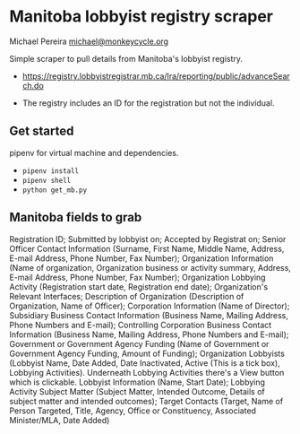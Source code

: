# Manitoba lobbyist registry scraper 

Michael Pereira <michael@monkeycycle.org>

Simple scraper to pull details from Manitoba's lobbyist registry.

* https://registry.lobbyistregistrar.mb.ca/lra/reporting/public/advanceSearch.do

* The registry includes an ID for the registration but not the individual. 




## Get started

pipenv for virtual machine and dependencies.

* `pipenv install`
* `pipenv shell`
* `python get_mb.py`




## Manitoba fields to grab


Registration ID; Submitted by lobbyist on; Accepted by Registrat on; Senior Officer Contact Information (Surname, First Name, Middle Name, Address, E-mail Address, Phone Number, Fax Number); Organization Information (Name of organization, Organization business or activity summary, Address, E-mail Address, Phone Number, Fax Number); Organization Lobbying Activity (Registration start date, Registration end date); Organization's Relevant Interfaces; Description of Organization (Description of Organization, Name of Officer); Corporation Information (Name of Director); Subsidiary Business Contact Information (Business Name, Mailing Address, Phone Numbers and E-mail); Controlling Corporation Business Contact Information (Business Name, Mailing Address, Phone Numbers and E-mail); Government or Government Agency Funding (Name of Government or Government Agency Funding, Amount of Funding); Organization Lobbyists (Lobbyist Name, Date Added, Date Inactivated, Active (This is a tick box), Lobbying Activities). Underneath Lobbying Activities there's a View button which is clickable. Lobbyist Information (Name, Start Date); Lobbying Activity Subject Matter (Subject Matter, Intended Outcome, Details of subject matter and intended outcomes); Target Contacts (Target, Name of Person Targeted, Title, Agency, Office or Constituency, Associated Minister/MLA, Date Added)

